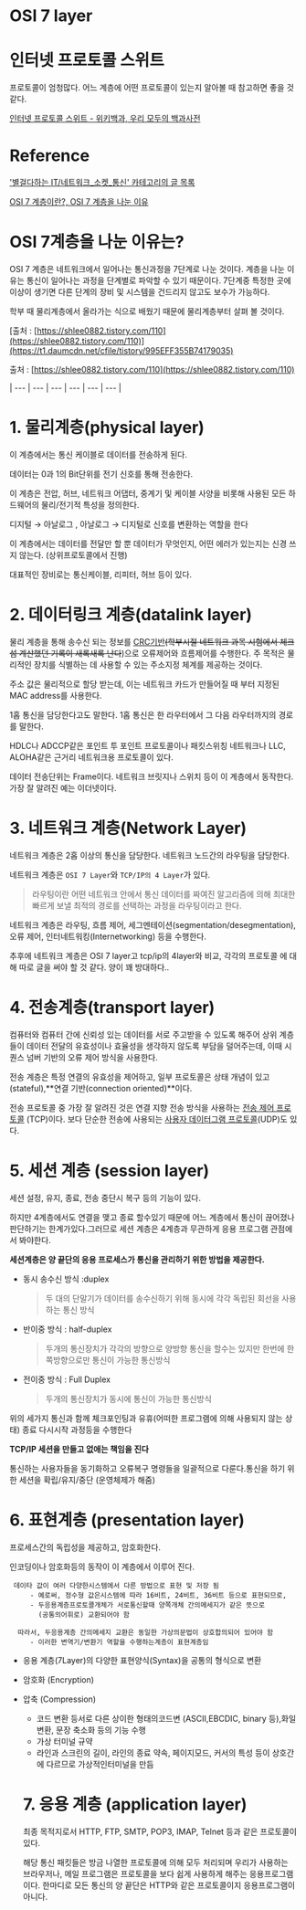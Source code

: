# OSI 7 layer

# 인터넷 프로토콜 스위트

프로토콜이 엄청많다. 어느 계층에 어떤 프로토콜이 있는지 알아볼 때 참고하면 좋을 것 같다.

[인터넷 프로토콜 스위트 - 위키백과, 우리 모두의 백과사전](https://ko.wikipedia.org/wiki/%EC%9D%B8%ED%84%B0%EB%84%B7_%ED%94%84%EB%A1%9C%ED%86%A0%EC%BD%9C_%EC%8A%A4%EC%9C%84%ED%8A%B8)

# Reference

['별걸다하는 IT/네트워크_소켓_통신' 카테고리의 글 목록](https://jhnyang.tistory.com/category/%EB%B3%84%EA%B1%B8%EB%8B%A4%ED%95%98%EB%8A%94%20IT/%EB%84%A4%ED%8A%B8%EC%9B%8C%ED%81%AC_%EC%86%8C%EC%BC%93_%ED%86%B5%EC%8B%A0)

[OSI 7 계층이란?, OSI 7 계층을 나눈 이유](https://shlee0882.tistory.com/110)

[](https://www.cloudflare.com/ko-kr/learning/network-layer/what-is-the-network-layer/)

# OSI 7계층을 나눈 이유는?

OSI 7 계층은 네트워크에서 일어나는 통신과정을 7단계로 나눈 것이다. 계층을 나눈 이유는 통신이 일어나는 과정을 단계별로 파악할 수 있기 때문이다. 7단계중 특정한 곳에 이상이 생기면 다른 단계의 장비 및 시스템을 건드리지 않고도 보수가 가능하다.

학부 때 물리계층에서 올라가는 식으로 배웠기 때문에 물리계층부터 살펴 볼 것이다.

[출처 : [https://shlee0882.tistory.com/110](https://shlee0882.tistory.com/110)](https://t1.daumcdn.net/cfile/tistory/995EFF355B74179035)

출처 : [https://shlee0882.tistory.com/110](https://shlee0882.tistory.com/110)

| --- | --- | --- | --- | --- | --- |

# 1. 물리계층(physical layer)

이 계층에서는 통신 케이블로 데이터를 전송하게 된다. 

데이터는 0과 1의 Bit단위를 전기 신호를 통해 전송한다. 

이 계층은 전압, 허브, 네트워크 어댑터, 중계기 및 케이블 사양을 비롯해 사용된 모든 하드웨어의 물리/전기적 특성을 정의한다.

디지털 → 아날로그 , 아날로그 → 디지털로 신호를 변환하는 역할을 한다

이 계층에서는 데이터를 전달만 할 뿐 데이터가 무엇인지, 어떤 에러가 있는지는 신경 쓰지 않는다. (상위프로토콜에서 진행)

대표적인 장비로는 통신케이블, 리피터, 허브 등이 있다.

# 2. 데이터링크 계층(datalink layer)

물리 계층을 통해 송수신 되는 정보를 [CRC기반](https://m.blog.naver.com/PostView.naver?isHttpsRedirect=true&blogId=newbongman&logNo=222031618154)~~(학부시절 네트워크 과목 시험에서 체크섬 계산했던 기록이 새록새록 난다~~)으로 오류제어와 흐름제어를 수행한다. 주 목적은 물리적인 장치를 식별하는 데 사용할 수 있는 주소지정 체계를 제공하는 것이다. 

주소 값은 물리적으로 할당 받는데, 이는 네트워크 카드가 만들어질 때 부터 지정된 MAC address를 사용한다.

1홉 통신을 담당한다고도 말한다. 1홉 통신은 한 라우터에서 그 다음 라우터까지의 경로를 말한다.

HDLC나 ADCCP같은 포인트 투 포인트 프로토콜이나 패킷스위칭 네트워크나 LLC, ALOHA같은 근거리 네트워크용 프로토콜이 있다. 

데이터 전송단위는 Frame이다. 네트워크 브릿지나 스위치 등이 이 계층에서 동작한다. 가장 잘 알려진 예는 이더넷이다.

# 3. 네트워크 계층(Network Layer)

네트워크 계층은 2홉 이상의 통신을 담당한다. 네트워크 노드간의 라우팅을 담당한다.

네트워크 계층은 `OSI 7 Layer`와 `TCP/IP의 4 Layer`가 있다.

> 라우팅이란 어떤 네트워크 안에서 통신 데이터를 짜여진 알고리즘에 의해 최대한 빠르게 보낼 최적의 경로를 선택하는 과정을 라우팅이라고 한다.
> 

 네트워크 계층은 라우팅, 흐름 제어, 세그멘테이션(segmentation/desegmentation), 오류 제어, 인터네트워킹(Internetworking) 등을 수행한다.

추후에 네트워크 계층은 OSI 7 layer고 tcp/ip의 4layer와 비교, 각각의 프로토콜 에 대해 따로 글을 써야 할 것 같다. 양이 꽤 방대하다..

# 4. 전송계층(transport layer)

컴퓨터와 컴퓨터 간에 신뢰성 있는 데이터를 서로 주고받을 수 있도록 해주어 상위 계층들이 데이터 전달의 유효성이나 효율성을 생각하지 않도록 부담을 덜어주는데, 이때 시퀀스 넘버 기반의 오류 제어 방식을 사용한다.

전송 계층은 특정 연결의 유효성을 제어하고, 일부 프로토콜은 상태 개념이 있고(stateful),**연결 기반(connection oriented)**이다.

전송 프로토콜 중 가장 잘 알려진 것은 연결 지향 전송 방식을 사용하는 [전송 제어 프로토콜](https://ko.wikipedia.org/wiki/%EC%A0%84%EC%86%A1_%EC%A0%9C%EC%96%B4_%ED%94%84%EB%A1%9C%ED%86%A0%EC%BD%9C) (TCP)이다. 보다 단순한 전송에 사용되는 [사용자 데이터그램 프로토콜](https://ko.wikipedia.org/wiki/%EC%82%AC%EC%9A%A9%EC%9E%90_%EB%8D%B0%EC%9D%B4%ED%84%B0%EA%B7%B8%EB%9E%A8_%ED%94%84%EB%A1%9C%ED%86%A0%EC%BD%9C)(UDP)도 있다.

# 5. 세션 계층 (session layer)

세션 설정, 유지, 종료, 전송 중단시 복구 등의 기능이 있다.

하지만 4계층에서도 연결을 맺고 종료 할수있기 때문에 어느 계층에서 통신이 끊어졌나 판단하기는 한계가있다.그러므로 세션 계층은 4계층과 무관하게 응용 프로그램 관점에서 봐야한다.

**세션계층은 양 끝단의 응용 프로세스가 통신을 관리하기 위한 방법을 제공한다.**

- 동시 송수신 방식 :duplex
    
    > 두 대의 단말기가 데이터를 송수신하기 위해 동시에 각각 독립된 회선을 사용하는 통신 방식
    > 
- 반이중 방식 : half-duplex
    
    > 두개의 통신장치가 각각의 방향으로 양방향 통신을 할수는 있지만 한번에 한쪽방향으로만 통신이 가능한 통신방식
    > 
- 전이중 방식 : Full Duplex
    
    > 두개의 통신장치가 동시에 통신이 가능한 통신방식
    > 

위의 세가지 통신과 함께 체크포인팅과 유휴(어떠한 프로그램에 의해 사용되지 않는 상태) 종료 다시시작 과정등을 수행한다

**TCP/IP 세션을 만들고 없애는 책임을 진다**

통신하는 사용자들을 동기화하고 오류복구 명령들을 일괄적으로 다룬다.통신을 하기 위한 세션을 확립/유지/중단 (운영체제가 해줌)

# 6. 표현계층 (presentation layer)

프로세스간의 독립성을 제공하고, 암호화한다.

인코딩이나 암호화등의 동작이 이 계층에서 이루어 진다.

```
 데이타 값이 여러 다양한시스템에서 다른 방법으로 표현 및 저장 됨
     - 예로써, 정수형 값은시스템에 따라 16비트, 24비트, 36비트 등으로 표현되므로,
     - 두응용계층프로토콜개체가 서로통신할때 양쪽개체 간의메세지가 같은 뜻으로
       (공통의어휘로) 교환되어야 함

  따라서, 두응용계층 간의메세지 교환은 동일한 가상의문법이 상호합의되어 있어야 함
     - 이러한 변역기/변환기 역할을 수행하는계층이 표현계층임
```

- 응용 계층(7Layer)의 다양한 표현양식(Syntax)을 공통의 형식으로 변환
- 암호화 (Encryption)
- 압축 (Compression)
    - 코드 변환 등서로 다른 상이한 형태의코드변
    (ASCII,EBCDIC, binary 등),화일변환, 문장 축소화 등의 기능 수행
    - 가상 터미널 규약
    - 라인과 스크린의 길이, 라인의 종료 약속, 페이지모드, 커서의 특성 등이 상호간에 다르므로 가상적인터미널을 만듬
    
    # 7. 응용 계층 (application layer)
    
    최종 목적지로서 HTTP, FTP, SMTP, POP3, IMAP, Telnet 등과 같은 프로토콜이 있다.
    
    해당 통신 패킷들은 방금 나열한 프로토콜에 의해 모두 처리되며 우리가 사용하는 브라우저나, 메일 프로그램은 프로토콜을 보다 쉽게 사용하게 해주는 응용프로그램이다. 한마디로 모든 통신의 양 끝단은 HTTP와 같은 프로토콜이지 응용프로그램이 아니다.